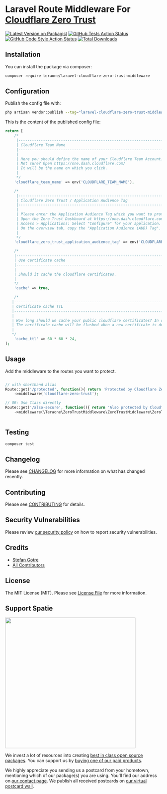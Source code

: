 # Laravel Route Middleware For  [Cloudflare Zero Trust](https://developers.cloudflare.com/cloudflare-one/)

[![Latest Version on Packagist](https://img.shields.io/packagist/v/teraone/laravel-cloudflare-zero-trust-middleware.svg?style=flat-square)](https://packagist.org/packages/teraone/laravel-cloudflare-zero-trust-middleware)
[![GitHub Tests Action Status](https://img.shields.io/github/actions/workflow/status/teraone/laravel-cloudflare-zero-trust-middleware/run-tests.yml?branch=main&label=tests&style=flat-square)](https://github.com/teraone/laravel-cloudflare-zero-trust-middleware/actions?query=workflow%3Arun-tests+branch%3Amain)
[![GitHub Code Style Action Status](https://img.shields.io/github/actions/workflow/status/teraone/laravel-cloudflare-zero-trust-middleware/fix-php-code-style-issues.yml?branch=main&label=code%20style&style=flat-square)](https://github.com/teraone/laravel-cloudflare-zero-trust-middleware/actions?query=workflow%3A"Fix+PHP+code+style+issues"+branch%3Amain)
[![Total Downloads](https://img.shields.io/packagist/dt/teraone/laravel-cloudflare-zero-trust-middleware.svg?style=flat-square)](https://packagist.org/packages/teraone/laravel-cloudflare-zero-trust-middleware)





## Installation

You can install the package via composer:

```bash
composer require teraone/laravel-cloudflare-zero-trust-middleware
```


## Configuration

Publish the config file with:

```bash
php artisan vendor:publish --tag="laravel-cloudflare-zero-trust-middleware-config"
```

This is the content of the published config file:

```php
return [
    /*
     |--------------------------------------------------------------------------
     | Cloudflare Team Name
     |--------------------------------------------------------------------------
     |
     | Here you should define the name of your Cloudflare Team Account.
     | Not sure? Open https://one.dash.cloudflare.com/
     | It will be the name on which you click.
     |
     */
    'cloudflare_team_name' => env('CLOUDFLARE_TEAM_NAME'),

    /*
     |--------------------------------------------------------------------------
     | Cloudflare Zero Trust / Application Audience Tag
     |--------------------------------------------------------------------------
     |
     | Please enter the Application Audience Tag which you want to protect.
     | Open the Zero Trust Dashboard at https://one.dash.cloudflare.com/:
     | Access > Applications: Select "Configure" for your application.
     | On the overview tab, copy the "Application Audience (AUD) Tag".
     |
     */
    'cloudflare_zero_trust_application_audience_tag' => env('CLOUDFLARE_ZERO_TRUST_APPLICATION_AUDIENCE_TAG'),

    /*
    |--------------------------------------------------------------------------
    | Use certificate cache
    |--------------------------------------------------------------------------
    |
    | Should it cache the cloudflare certificates.
    |
    */
    'cache' => true,

    /*
   |--------------------------------------------------------------------------
   | Certificate cache TTL
   |--------------------------------------------------------------------------
   |
   | How long should we cache your public cloudflare certificates? In seconds.
   | The certificate cache will be flushed when a new certificate is detected.
   |
   */
    'cache_ttl' => 60 * 60 * 24,
];
```

## Usage

Add the middleware to the routes you want to protect.
```php

// with shorthand alias
Route::get('/protected', function(){ return 'Protected by Cloudflare Zero trust ✅';})
    ->middleware('cloudflare-zero-trust');

// OR: Use Class directly    
Route::get('/also-secure', function(){ return 'Also protected by Cloudflare Zero trust ✅';})
    ->middleware(\Teraone\ZeroTrustMiddleware\ZeroTrustMiddleware\ZeroTrustMiddleware::class);
    
```


## Testing

```bash
composer test
```

## Changelog

Please see [CHANGELOG](CHANGELOG.md) for more information on what has changed recently.

## Contributing

Please see [CONTRIBUTING](CONTRIBUTING.md) for details.

## Security Vulnerabilities

Please review [our security policy](../../security/policy) on how to report security vulnerabilities.

## Credits

- [Stefan Gotre](https://github.com/teraone)
- [All Contributors](../../contributors)

## License

The MIT License (MIT). Please see [License File](LICENSE.md) for more information.


## Support Spatie

[<img src="https://github-ads.s3.eu-central-1.amazonaws.com/laravel-cloudflare-zero-trust-middleware.jpg?t=1" width="419px" />](https://spatie.be/github-ad-click/laravel-cloudflare-zero-trust-middleware)

We invest a lot of resources into creating [best in class open source packages](https://spatie.be/open-source). You can support us by [buying one of our paid products](https://spatie.be/open-source/support-us).

We highly appreciate you sending us a postcard from your hometown, mentioning which of our package(s) you are using. You'll find our address on [our contact page](https://spatie.be/about-us). We publish all received postcards on [our virtual postcard wall](https://spatie.be/open-source/postcards).
